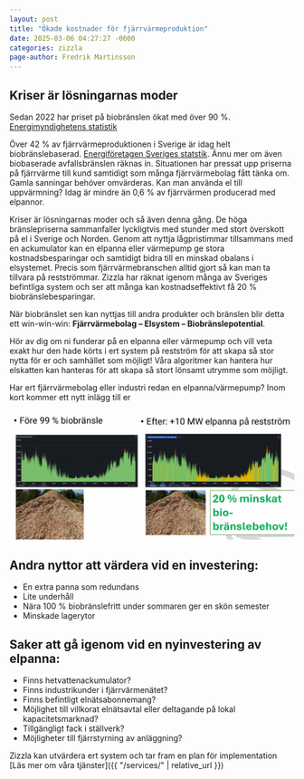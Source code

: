 ```yaml
---
layout: post
title: "Ökade kostnader för fjärrvärmeproduktion"
date: 2025-03-06 04:27:27 -0600
categories: zizzla
page-author: Fredrik Martinsson
---
```


## Kriser är lösningarnas moder

Sedan 2022 har priset på biobränslen ökat med över 90 %. [Energimyndighetens statistik](https://www.energimyndigheten.se/statistik/officiell-energistatistik/prisutveckling-inom-energiomradet/tradbransle--och-torvpriser/)


Över 42 % av fjärrvärmeproduktionen i Sverige är idag helt biobränslebaserad. [Energiföretagen Sveriges statstik](https://www.energiforetagen.se/statistik/fjarrvarmestatistik/tillford-energi/). Ännu mer om även biobaserade avfallsbränslen räknas in. Situationen har pressat upp priserna på fjärrvärme till kund samtidigt som många fjärrvärmebolag fått tänka om. Gamla sanningar behöver omvärderas. Kan man använda el till uppvärmning? Idag är mindre än 0,6 % av fjärrvärmen producerad med elpannor.

Kriser är lösningarnas moder och så även denna gång. De höga bränslepriserna sammanfaller lyckligtvis med stunder med stort överskott på el i Sverige och Norden. Genom att nyttja lågpristimmar tillsammans med en ackumulator kan en elpanna eller värmepump ge stora kostnadsbesparingar och samtidigt bidra till en minskad obalans i elsystemet. Precis som fjärrvärmebranschen alltid gjort så kan man ta tillvara på restströmmar. Zizzla har räknat igenom många av Sveriges befintliga system och ser att många kan kostnadseffektivt få 20 % biobränslebesparingar.

När biobränslet sen kan nyttjas till andra produkter och bränslen blir detta ett win-win-win: **Fjärrvärmebolag – Elsystem – Biobränslepotential**.

Hör av dig om ni funderar på en elpanna eller värmepump och vill veta exakt hur den hade körts i ert system på restström för att skapa så stor nytta för er och samhället som möjligt! Våra algoritmer kan hantera hur elskatten kan hanteras för att skapa så stort lönsamt utrymme som möjligt.

Har ert fjärrvärmebolag eller industri redan en elpanna/värmepump? Inom kort kommer ett nytt inlägg till er

![image](/assets/img/Post_2025-03-06.jpeg)

## Andra nyttor att värdera vid en investering:

- En extra panna som redundans
- Lite underhåll
- Nära 100 % biobränslefritt under sommaren ger en skön semester
- Minskade lagerytor

## Saker att gå igenom vid en nyinvestering av elpanna:

- Finns hetvattenackumulator?
- Finns industrikunder i fjärrvärmenätet?
- Finns befintligt elnätsabonnemang?
- Möjlighet till villkorat elnätsavtal eller deltagande på lokal kapacitetsmarknad?
- Tillgängligt fack i ställverk?
- Möjligheter till fjärrstyrning av anläggning?

Zizzla kan utvärdera ert system och tar fram en plan för implementation
[Läs mer om våra tjänster]({{ "/services/" | relative_url }})
